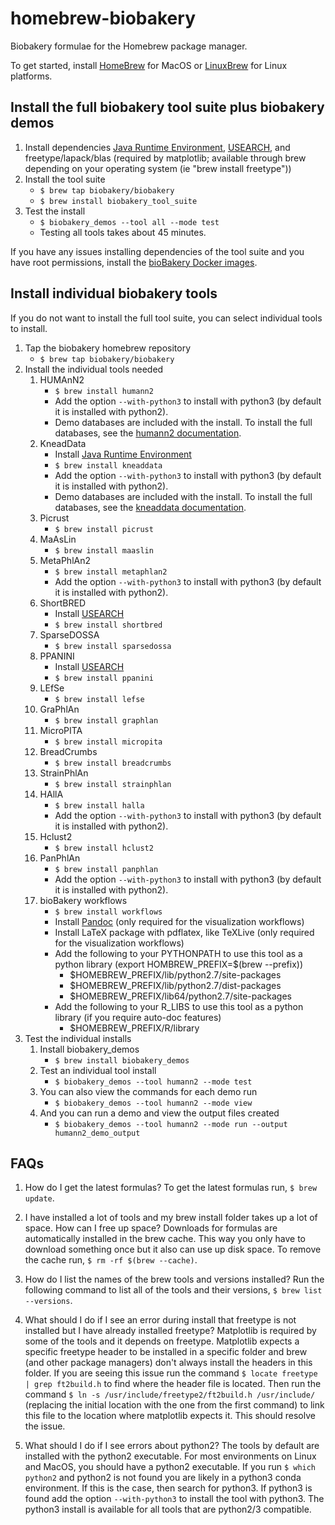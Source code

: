 # homebrew-biobakery #
Biobakery formulae for the Homebrew package manager.

To get started, install [HomeBrew](http://brew.sh/) for MacOS or [LinuxBrew](http://linuxbrew.sh/) for Linux platforms. 

## Install the full biobakery tool suite plus biobakery demos ##

1. Install dependencies [Java Runtime Environment](http://www.oracle.com/technetwork/java/javase/downloads/jre7-downloads-1880261.html), [USEARCH](http://www.drive5.com/usearch/), and freetype/lapack/blas (required by matplotlib; available through brew depending on your operating system (ie "brew install freetype"))
2. Install the tool suite
    * `` $ brew tap biobakery/biobakery ``
    * `` $ brew install biobakery_tool_suite ``
3. Test the install
    * `` $ biobakery_demos --tool all --mode test ``
    * Testing all tools takes about 45 minutes.

If you have any issues installing dependencies of the tool suite and you have root permissions, install the [bioBakery Docker images](https://hub.docker.com/u/biobakery/).

## Install individual biobakery tools ##

If you do not want to install the full tool suite, you can select individual tools to install. 

1. Tap the biobakery homebrew repository
    * `` $ brew tap biobakery/biobakery ``
2. Install the individual tools needed  
    1. HUMAnN2
        * `` $ brew install humann2 ``
        * Add the option ``--with-python3`` to install with python3 (by default it is installed with python2).
        * Demo databases are included with the install. To install the full databases, see the [humann2 documentation](http://huttenhower.sph.harvard.edu/humann2).
    2. KneadData
        * Install [Java Runtime Environment](http://www.oracle.com/technetwork/java/javase/downloads/jre7-downloads-1880261.html)
        * `` $ brew install kneaddata ``
        * Add the option ``--with-python3`` to install with python3 (by default it is installed with python2).
        * Demo databases are included with the install. To install the full databases, see the [kneaddata documentation](http://huttenhower.sph.harvard.edu/kneaddata).
    3. Picrust
        * `` $ brew install picrust ``
    4. MaAsLin
        * `` $ brew install maaslin ``
    5. MetaPhlAn2
        * `` $ brew install metaphlan2 ``
        * Add the option ``--with-python3`` to install with python3 (by default it is installed with python2).
    6. ShortBRED
        * Install [USEARCH](http://www.drive5.com/usearch/)
        * `` $ brew install shortbred ``
    7. SparseDOSSA
        * `` $ brew install sparsedossa ``
    8. PPANINI
        * Install [USEARCH](http://www.drive5.com/usearch/)
        * `` $ brew install ppanini ``
    9. LEfSe
        * `` $ brew install lefse ``
    10. GraPhlAn
        * `` $ brew install graphlan ``
    11. MicroPITA
        * `` $ brew install micropita ``
    12. BreadCrumbs
        * `` $ brew install breadcrumbs ``
    13. StrainPhlAn
        * `` $ brew install strainphlan ``
    14. HAllA
        * `` $ brew install halla ``
        * Add the option ``--with-python3`` to install with python3 (by default it is installed with python2).
    15. Hclust2
        * `` $ brew install hclust2 ``
    16. PanPhlAn
        * `` $ brew install panphlan ``
        * Add the option ``--with-python3`` to install with python3 (by default it is installed with python2).
    17. bioBakery workflows
        * `` $ brew install workflows ``
        * Install [Pandoc](http://pandoc.org/) (only required for the visualization workflows)
        * Install LaTeX package with pdflatex, like TeXLive (only required for the visualization workflows)
        * Add the following to your PYTHONPATH to use this tool as a python library (export HOMBREW_PREFIX=$(brew --prefix))
            * $HOMEBREW_PREFIX/lib/python2.7/site-packages
            * $HOMEBREW_PREFIX/lib/python2.7/dist-packages
            * $HOMEBREW_PREFIX/lib64/python2.7/site-packages
        * Add the following to your R_LIBS to use this tool as a python library (if you require auto-doc features)
            * $HOMEBREW_PREFIX/R/library
3. Test the individual installs
    1. Install biobakery_demos
        * `` $ brew install biobakery_demos ``
    2. Test an individual tool install
        * `` $ biobakery_demos --tool humann2 --mode test ``
    3. You can also view the commands for each demo run
        * `` $ biobakery_demos --tool humann2 --mode view ``
    4. And you can run a demo and view the output files created
        * `` $ biobakery_demos --tool humann2 --mode run --output humann2_demo_output ``

## FAQs ##

1. How do I get the latest formulas?
  To get the latest formulas run, ``$ brew update``.

2. I have installed a lot of tools and my brew install folder takes up a lot of space. How can I free up space?
  Downloads for formulas are automatically installed in the brew cache. This way you only have to download something once but
  it also can use up disk space. To remove the cache run, ``$ rm -rf $(brew --cache)``. 

3. How do I list the names of the brew tools and versions installed?
  Run the following command to list all of the tools and their versions, ``$ brew list --versions``.

4. What should I do if I see an error during install that freetype is not installed but I have already installed freetype?
  Matplotlib is required by some of the tools and it depends on freetype. Matplotlib expects a specific freetype header to be installed
  in a specific folder and brew (and other package managers) don't always install the headers in this folder. If you are seeing
  this issue run the command ``$ locate freetype | grep ft2build.h`` to find where the header file is located. Then run the
  command ``$ ln -s /usr/include/freetype2/ft2build.h /usr/include/`` (replacing the initial location with the one from
  the first command) to link this file to the location where matplotlib expects it. This should resolve the issue.

5. What should I do if I see errors about python2?
  The tools by default are installed with the python2 executable. For most environments on Linux and MacOS, you should have a
  python2 executable. If you run ``$ which python2`` and python2 is not found you are likely in a python3 conda environment.
  If this is the case, then search for python3. If python3 is found add the option ``--with-python3`` to install the tool
  with python3. The python3 install is available for all tools that are python2/3 compatible. 
